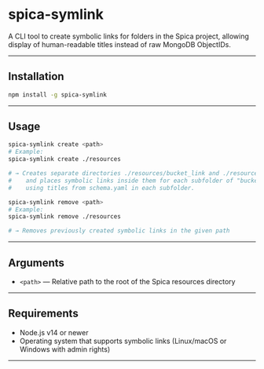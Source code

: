 # spica-symlink

A CLI tool to create symbolic links for folders in the Spica project, allowing display of human-readable titles instead of raw MongoDB ObjectIDs.

---

## Installation

```bash
npm install -g spica-symlink
```

---

## Usage

```bash
spica-symlink create <path>
# Example:
spica-symlink create ./resources

# → Creates separate directories ./resources/bucket_link and ./resources/function_link
#    and places symbolic links inside them for each subfolder of "bucket" and "function",
#    using titles from schema.yaml in each subfolder.
```

```bash
spica-symlink remove <path>
# Example:
spica-symlink remove ./resources

# → Removes previously created symbolic links in the given path
```

---

## Arguments

- `<path>` — Relative path to the root of the Spica resources directory

---

## Requirements

- Node.js v14 or newer
- Operating system that supports symbolic links (Linux/macOS or Windows with admin rights)

---
